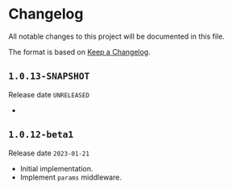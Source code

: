# Changelog

All notable changes to this project will be documented in this file.

The format is based on [Keep a Changelog](https://keepachangelog.com/en/1.0.0/).

## `1.0.13-SNAPSHOT`

Release date `UNRELEASED`

- 

## `1.0.12-beta1`

Release date `2023-01-21`

- Initial implementation.
- Implement `params` middleware.
